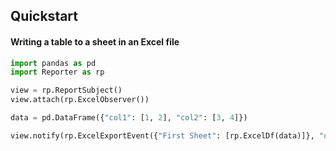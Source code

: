## Quickstart

#### Writing a table to a sheet in an Excel file

```python
import pandas as pd
import Reporter as rp

view = rp.ReportSubject()
view.attach(rp.ExcelObserver())

data = pd.DataFrame({"col1": [1, 2], "col2": [3, 4]})

view.notify(rp.ExcelExportEvent({"First Sheet": [rp.ExcelDf(data)]}, "output.xlsx"))
```

